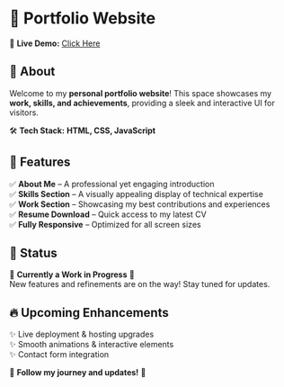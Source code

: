 # 📑 Portfolio Website  

🚀 **Live Demo:** [Click Here](https://tarakkatoch.github.io/Portfolio/)

## 📌 About  
Welcome to my **personal portfolio website**! This space showcases my **work, skills, and achievements**, providing a sleek and interactive UI for visitors.  

🛠 **Tech Stack:** **HTML, CSS, JavaScript**  

## 🌟 Features  
✅ **About Me** – A professional yet engaging introduction  
✅ **Skills Section** – A visually appealing display of technical expertise  
✅ **Work Section** – Showcasing my best contributions and experiences  
✅ **Resume Download** – Quick access to my latest CV  
✅ **Fully Responsive** – Optimized for all screen sizes  

## 🔧 Status  
🚧 **Currently a Work in Progress** 🚧  
New features and refinements are on the way! Stay tuned for updates.  

## 🔥 Upcoming Enhancements  
✨ Live deployment & hosting upgrades  
✨ Smooth animations & interactive elements  
✨ Contact form integration  

🔗 **Follow my journey and updates!** 🚀  

